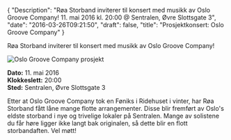 {
  "Description": "Røa Storband inviterer til konsert med musikk av Oslo Groove Company! 11. mai 2016 kl. 20:00 @ Sentralen, Øvre Slottsgate 3",
  "date": "2016-03-26T09:21:50",
  "draft": false,
  "title": "Prosjektkonsert: Oslo Groove Company"
}

Røa Storband inviterer til konsert med musikk av Oslo Groove Company!

<img src="/images/groove.jpg" title="Oslo Groove Company prosjekt">

**Dato:** 11. mai 2016<br>
**Klokkeslett:** 20:00<br>
**Sted:** Sentralen, Øvre Slottsgate 3

Etter at Oslo Groove Company tok en Føniks i Ridehuset i vinter, har Røa Storband fått låne mange flotte arrangementer. Disse blir fremført av Oslo's eldste storband i nye og trivelige lokaler på Sentralen. Mange av solistene du får høre ligger ikke langt bak originalen, så dette blir en flott storbandaften. Vel møtt!
